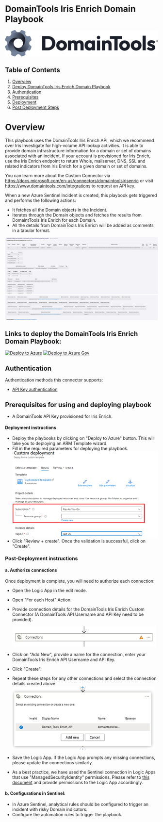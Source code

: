 # DomainTools Iris Enrich Domain Playbook

![DomainTools](./graphics/DomainTools.png)<br>

## Table of Contents

1. [Overview](#overview)
1. [Deploy DomainTools Iris Enrich Domain Playbook](#deployplaybook)
1. [Authentication](#authentication)
1. [Prerequisites](#prerequisites)
1. [Deployment](#deployment)
1. [Post Deployment Steps](#postdeployment)


<a name="overview">

# Overview
This playbook uses the DomainTools Iris Enrich API, which we recommend over Iris Investigate for high-volume API lookup activities. It is able to provide domain infrastructure information for a domain or set of domains associated with an incident. If your account is provisioned for Iris Enrich, use the Iris Enrich endpoint to return Whois, mailserver, DNS, SSL and related indicators from Iris Enrich for a given domain or set of domains.
 
You can learn more about the Custom Connector via https://docs.microsoft.com/en-us/connectors/domaintoolsirisenric or visit https://www.domaintools.com/integrations to request an API key.

When a new Azure Sentinel Incident is created, this playbook gets triggered and performs the following actions:

- It fetches all the Domain objects in the Incident.
- Iterates through the Domain objects and fetches the results from DomaintTools Iris Enrich for each Domain.
- All the details from DomainTools Iris Enrich will be added as comments in a tabular format.

![Incident Comments](./graphics/comments1.png)
![Incident Comments](./graphics/comments2.png)

<a name="deployplaybook">

## Links to deploy the DomainTools Iris Enrich Domain Playbook:

[![Deploy to Azure](https://aka.ms/deploytoazurebutton)](https://portal.azure.com/#create/Microsoft.Template/uri/https%3A%2F%2Fraw.githubusercontent.com%2FAzure%2FAzure-Sentinel%2Fmaster%2FSolutions%2FDomainTools%2FPlaybooks%2FDomainTools_Iris_Enrich-Domain_Playbook%2Fazuredeploy.json) [![Deploy to Azure Gov](https://aka.ms/deploytoazuregovbutton)](https://portal.azure.us/#create/Microsoft.Template/uri/https%3A%2F%2Fraw.githubusercontent.com%2FAzure%2FAzure-Sentinel%2Fmaster%2FSolutions%2FDomainTools%2FPlaybooks%2FDomainTools_Iris_Enrich-Domain_Playbook%2Fazuredeploy.json)


<a name="authentication">

## Authentication
Authentication methods this connector supports:
- [API Key authentication](https://www.domaintools.com/integrations)

<a name="prerequisites">

## Prerequisites for using and deploying playbook
- A DomainTools API Key provisioned for Iris Enrich.

<a name="deployment">

#### Deployment instructions
- Deploy the playbooks by clicking on "Deploy to Azure" button. This will take you to deploying an ARM Template wizard.
- Fill in the required parameters for deploying the playbook.
  ![deployment](./graphics/deployment.png)
- Click "Review + create". Once the validation is successful, click on "Create".

<a name="postdeployment">

### Post-Deployment instructions
#### a. Authorize connections
Once deployment is complete, you will need to authorize each connection:
- Open the Logic App in the edit mode.
- Open "For each Host" Action.
- Provide connection details for the DomainTools Iris Enrich Custom Connector (A DomainTools API Username and API Key need to be provided).
  
  ![for_each](./graphics/for_each.png)
- Click on "Add New", provide a name for the connection, enter your DomainTools Iris Enrich API Username and API Key.
- Click "Create".
- Repeat these steps for any other connections and select the connection details created above.
  ![connection](./graphics/connection.png)
- Save the Logic App. If the Logic App prompts any missing connections, please update the connections similarly.
- As a best practice, we have used the Sentinel connection in Logic Apps that use "ManagedSecurityIdentity" permissions. Please refer to [this document](https://techcommunity.microsoft.com/t5/microsoft-sentinel-blog/what-s-new-managed-identity-for-azure-sentinel-logic-apps/ba-p/2068204) and provide permissions to the Logic App accordingly.
#### b. Configurations in Sentinel:
- In Azure Sentinel, analytical rules should be configured to trigger an incident with risky Domain indicators.
- Configure the automation rules to trigger the playbook.
